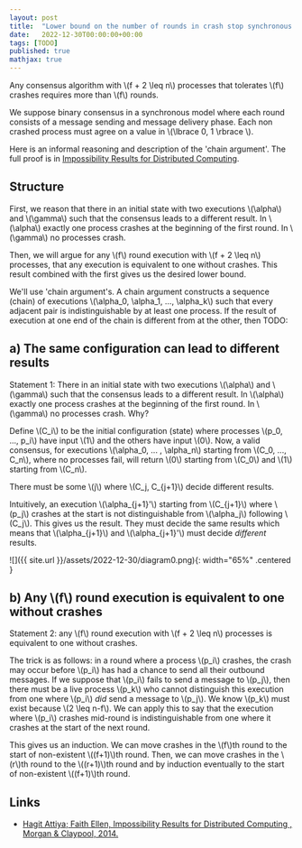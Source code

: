 ```yaml
---
layout: post
title:  "Lower bound on the number of rounds in crash stop synchronous consensus ( by 'chain argument' )"
date:   2022-12-30T00:00:00+00:00
tags: [TODO]
published: true
mathjax: true
---
```


Any consensus algorithm with \\(f + 2 \leq n\\) processes that tolerates \\(f\\) crashes requires more than \\(f\\) rounds.

We suppose binary consensus in a synchronous model where each round consists of a message sending and message delivery phase. Each non crashed process must agree on a value in \\(\lbrace 0, 1 \rbrace \\).

Here is an informal reasoning and description of the 'chain argument'. The full proof is in [Impossibility Results for Distributed Computing](https://ieeexplore.ieee.org/document/6855592/).

## Structure

First, we reason that there in an initial state with two executions \\(\alpha\\) and \\(\gamma\\) such that the consensus leads to a different result. In \\(\alpha\\) exactly one process crashes at the beginning of the first round. In \\(\gamma\\) no processes crash.

Then, we will argue for any \\(f\\) round execution with \\(f + 2 \leq n\\) processes, that any execution is equivalent to one without crashes. This result combined with the first gives us the desired lower bound.

We'll use 'chain argument's. A chain argument constructs a sequence (chain) of executions \\(\alpha_0, \alpha_1, ..., \alpha_k\\) such that every adjacent pair is indistinguishable by at least one process. If the result of execution at one end of the chain is different from at the other, then TODO:

## a) The same configuration can lead to different results

Statement 1: There in an initial state with two executions \\(\alpha\\) and \\(\gamma\\) such that the consensus leads to a different result. In \\(\alpha\\) exactly one process crashes at the beginning of the first round. In \\(\gamma\\) no processes crash. Why?

Define \\(C_i\\) to be the initial configuration (state) where processes \\(p_0, ..., p_i\\) have input \\(1\\) and the others have input \\(0\\). Now, a valid consensus, for executions \\(\alpha_0, ... , \alpha_n\\) starting from \\(C_0, ..., C_n\\), where no processes fail, will return \\(0\\) starting from \\(C_0\\) and \\(1\\) starting from \\(C_n\\).

There must be some \\(j\\) where \\(C_j, C_{j+1}\\) decide different results.

Intuitively, an execution \\(\alpha_{j+1}'\\) starting from \\(C_{j+1}\\) where \\(p_j\\) crashes at the start is not distinguishable from \\(\alpha_j\\) following \\(C_j\\). This gives us the result. They must decide the same results which means that \\(\alpha_{j+1}\\) and \\(\alpha_{j+1}'\\) must decide *different* results.

![]({{ site.url }}/assets/2022-12-30/diagram0.png){: width="65%" .centered }

## b) Any \\(f\\) round execution is equivalent to one without crashes

Statement 2: any \\(f\\) round execution with \\(f + 2 \leq n\\) processes is equivalent to one without crashes.

The trick is as follows: in a round where a process \\(p_i\\) crashes, the crash may occur before \\(p_i\\) has had a chance to send all their outbound messages. If we suppose that \\(p_i\\) fails to send a message to \\(p_j\\), then there must be a live process \\(p_k\\) who cannot distinguish this execution from one where \\(p_i\\) *did* send a message to \\(p_j\\). We know \\(p_k\\) must exist because \\(2 \leq n-f\\). We can apply this to say that the execution where \\(p_i\\) crashes mid-round is indistinguishable from one where it crashes at the start of the next round.

This gives us an induction. We can move crashes in the \\(f\\)th round to the start of non-existent \\((f+1)\\)th round. Then, we can move crashes in the \\(r\\)th round to the \\((r+1)\\)th round and by induction eventually to the start of non-existent \\((f+1)\\)th round.

## Links

- [Hagit Attiya; Faith Ellen, Impossibility Results for Distributed Computing , Morgan & Claypool, 2014.](https://ieeexplore.ieee.org/document/6855592/)

